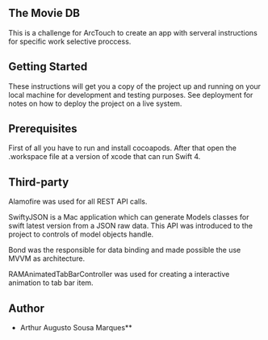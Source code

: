 ## The Movie DB

This is a challenge for ArcTouch to create an app with serveral instructions for specific work selective proccess.

## Getting Started

These instructions will get you a copy of the project up and running on your local machine for development and testing purposes. See deployment for notes on how to deploy the project on a live system.

## Prerequisites

First of all you have to run and install cocoapods. After that open the .workspace file at a version of xcode that can run Swift 4. 

## Third-party

Alamofire was used for all REST API calls.

SwiftyJSON is a Mac application which can generate Models classes for swift latest version from a JSON raw data. This API was introduced to the project to controls of model objects handle.

Bond was the responsible for data binding and made possible the use MVVM as architecture.

RAMAnimatedTabBarController was used for creating a interactive animation to tab bar item.

## Author

* Arthur Augusto Sousa Marques**
